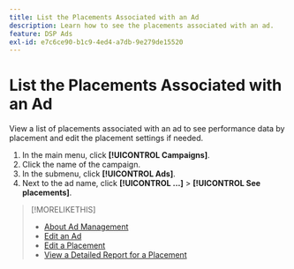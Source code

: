 ```yaml
---
title: List the Placements Associated with an Ad
description: Learn how to see the placements associated with an ad.
feature: DSP Ads
exl-id: e7c6ce90-b1c9-4ed4-a7db-9e279de15520
---
```

# List the Placements Associated with an Ad

View a list of placements associated with an ad to see performance data by placement and edit the placement settings if needed.

1. In the main menu, click **[!UICONTROL Campaigns]**.
1. Click the name of the campaign.
1. In the submenu, click **[!UICONTROL Ads]**.
1. Next to the ad name, click  **[!UICONTROL ...]** > **[!UICONTROL See placements]**.

>[!MORELIKETHIS]
>
>* [About Ad Management](ad-about.md)
>* [Edit an Ad](ad-edit.md)
>* [Edit a Placement](/help/dsp/campaign-management/placements/placement-edit.md)
>* [View a Detailed Report for a Placement](/help/dsp/campaign-management/placements/placement-view-report.md)
